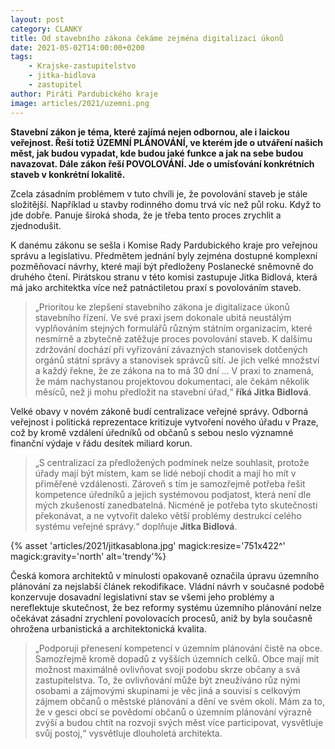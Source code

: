 ```yaml
---
layout: post
category: CLANKY
title: Od stavebního zákona čekáme zejména digitalizaci úkonů 
date: 2021-05-02T14:00:00+0200
tags: 
    - Krajske-zastupitelstvo
    - jitka-bidlova
    - zastupitel
author: Piráti Pardubického kraje
image: articles/2021/uzemni.png
---
```

**Stavební zákon je téma, které zajímá nejen odbornou, ale i laickou veřejnost. Řeší totiž ÚZEMNÍ PLÁNOVÁNÍ, ve kterém jde o utváření našich měst, jak budou vypadat, kde budou jaké funkce a jak na sebe budou navazovat. Dále zákon řeší POVOLOVÁNÍ. Jde o umísťování konkrétních staveb v konkrétní lokalitě.**

Zcela zásadním problémem v tuto chvíli je, že povolování staveb je stále složitější. Například u stavby rodinného domu trvá víc než půl roku. Když to jde dobře. Panuje široká shoda, že je třeba tento proces zrychlit a zjednodušit.

K danému zákonu se sešla i Komise Rady Pardubického kraje pro veřejnou správu a legislativu. Předmětem jednání byly zejména dostupné komplexní pozměňovací návrhy, které mají být předloženy Poslanecké sněmovně do druhého čtení. Pirátskou stranu v této komisi zastupuje Jitka Bidlová, která má jako architektka více než patnáctiletou praxí s povolováním staveb.

>„Prioritou ke zlepšení stavebního zákona je digitalizace úkonů stavebního řízení. Ve své praxi jsem dokonale ubitá neustálým vyplňováním stejných formulářů různým státním organizacím, které nesmírně a zbytečně zatěžuje proces povolování staveb. K dalšímu zdržování dochází při vyřizování závazných stanovisek dotčených orgánů státní správy a stanovisek správců sítí. Je jich velké množství a každý řekne, že ze zákona na to má 30 dní … V praxi to znamená, že mám nachystanou projektovou dokumentaci, ale čekám několik měsíců, než ji mohu předložit na stavební úřad,“ **říká Jitka Bidlová**.

Velké obavy v novém zákoně budí centralizace veřejné správy. Odborná veřejnost i politická reprezentace kritizuje vytvoření nového úřadu v Praze, což by kromě vzdálení úředníků od občanů s sebou neslo významné finanční výdaje v řádu desítek miliard korun. 
>„S centralizací za předložených podmínek nelze souhlasit, protože úřady mají být místem, kam se lidé nebojí chodit a mají ho mít v přiměřené vzdálenosti. Zároveň s tím je samozřejmě potřeba řešit kompetence úředníků a jejich systémovou podjatost, která není dle mých zkušeností zanedbatelná. Nicméně je potřeba tyto skutečnosti překonávat, a ne vytvořit daleko větší problémy destrukcí celého systému veřejné správy.“  doplňuje **Jitka Bidlová**.


{% asset 'articles/2021/jitkasablona.jpg' magick:resize='751x422^' magick:gravity='north' alt='trendy'%}


Česká komora architektů v minulosti opakovaně označila úpravu územního plánování za nejslabší článek rekodifikace. Vládní návrh v současné podobě konzervuje dosavadní legislativní stav se všemi jeho problémy a nereflektuje skutečnost, že bez reformy systému územního plánování nelze očekávat zásadní zrychlení povolovacích procesů, aniž by byla současně ohrožena urbanistická a architektonická kvalita.

>„Podporuji přenesení kompetencí v územním plánování čistě na obce. Samozřejmě kromě dopadů z vyšších územních celků. Obce mají mít možnost maximálně ovlivňovat svoji podobu skrze občany a svá zastupitelstva. To, že ovlivňování může být zneužíváno růz  nými osobami a zájmovými skupinami je věc jiná a souvisí s celkovým zájmem občanů o městské plánování a dění ve svém okolí. Mám za to, že v gesci obcí se povědomí občanů o územním plánování výrazně zvýší a budou chtít na rozvoji svých měst více participovat, vysvětluje svůj postoj,“ vysvětluje dlouholetá architekta.
